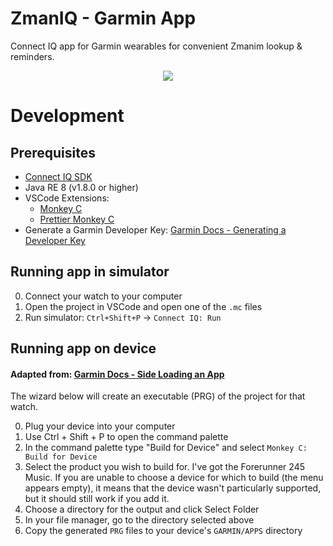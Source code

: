 # ZmanIQ - Garmin App

Connect IQ app for Garmin wearables for convenient Zmanim lookup & reminders.

<p align="center">
    <img src="https://img.shields.io/badge/built-BS%22D-brightgreen" />
</p>

# Development

## Prerequisites

- [Connect IQ SDK](https://developer.garmin.com/connect-iq/sdk/)
- Java RE 8 (v1.8.0 or higher)
- VSCode Extensions:
  - [Monkey C](https://marketplace.visualstudio.com/items?itemName=Garmin.monkey-c)
  - [Prettier Monkey C](https://marketplace.visualstudio.com/items?itemName=markw65.prettier-extension-monkeyc)
- Generate a Garmin Developer Key: [Garmin Docs - Generating a Developer Key](https://developer.garmin.com/connect-iq/programmers-guide/getting-started/)

## Running app in simulator

0. Connect your watch to your computer
1. Open the project in VSCode and open one of the `.mc` files
2. Run simulator: `Ctrl+Shift+P` -> `Connect IQ: Run`

## Running app on device

#### Adapted from: [Garmin Docs - Side Loading an App](https://developer.garmin.com/connect-iq/connect-iq-basics/your-first-app/)

The wizard below will create an executable (PRG) of the project for that watch.

0. Plug your device into your computer
1. Use Ctrl + Shift + P to open the command palette
2. In the command palette type "Build for Device" and select `Monkey C: Build for Device`
3. Select the product you wish to build for. I've got the Forerunner 245 Music. If you are unable to choose a device for which to build (the menu appears empty), it means that the device wasn't particularly supported, but it should still work if you add it.
4. Choose a directory for the output and click Select Folder
5. In your file manager, go to the directory selected above
6. Copy the generated `PRG` files to your device's `GARMIN/APPS` directory

